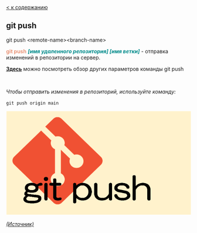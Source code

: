 [< к содержанию](README.md)

## git push

git push \<remote-name>\<branch-name>

<span style="color:#E9967A">**git push**</span> <span style="color:#008B8B">***[имя удаленного репозитория] [имя ветки]</span>*** - отправка изменений в репозитории на сервер.

[**Здесь**](https://fig.io/manual/git/push "https://fig.io/manual/git/push") можно посмотреть обзор других параметров команды git push

<br/>


_Чтобы отправить изменения в репозиторий, используйте команду:_

```bash=
git push origin main
```

![git-config](assets/git-push.png)

[_(Источник)_](https://snowsystem.net/git/git-command/git-push/)